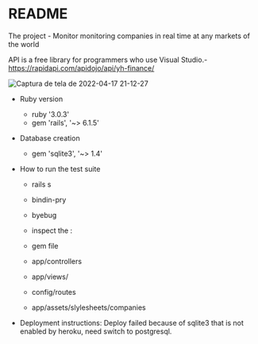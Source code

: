 # README

The project - Monitor monitoring companies in real time at any markets of the world 

API is a free library for programmers who use Visual Studio.- https://rapidapi.com/apidojo/api/yh-finance/

![Captura de tela de 2022-04-17 21-12-27](https://user-images.githubusercontent.com/83990871/163737731-32188e94-4409-4247-88ee-a818286ce86b.png)

* Ruby version
  * ruby '3.0.3'
  * gem 'rails', '~> 6.1.5'

* Database creation
  * gem 'sqlite3', '~> 1.4'

* How to run the test suite
  * rails s
  * bindin-pry
  * byebug
  
  * inspect the : 
   * gem file
   * app/controllers
   * app/views/
   * config/routes
   * app/assets/slylesheets/companies

* Deployment instructions:
Deploy failed because of sqlite3 that is not enabled by heroku, need switch to postgresql.
